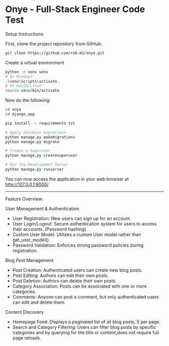 # Onye - Full-Stack Engineer Code Test

Setup Instructions:

First, clone the project repository from GitHub:

```bash
git clone https://github.com/rob-m1/onye.git
```

Create a virtual environment

```bash
python -m venv venv
# On Windows:
.\venv\Scripts\activate
# On macOS/Linux:
source venv/bin/activate
```

Now do the following:
```bash
cd onye
cd django_app

pip install -r requirements.txt

# Apply database migrations
python manage.py makemigrations
python manage.py migrate

# Create a Superuser
python manage.py createsuperuser

# Run the Development Server
python manage.py runserver
```
You can now access the application in your web browser at http://127.0.0.1:8000/

---

Feature Overview:

User Management & Authentication
* User Registration: New users can sign up for an account.
* User Login/Logout: Secure authentication system for users to access their accounts. (Password hashing)
* Custom User Model: Utilizes a custom User model rather than get_user_model().
* Password Validation: Enforces strong password policies during registration.

Blog Post Management
* Post Creation: Authenticated users can create new blog posts.
* Post Editing: Authors can edit their own posts.
* Post Deletion: Authors can delete their own posts.
* Category Association: Posts can be associated with one or more categories.
* Comments: Anyone can post a comment, but only authenticated users can edit and delete them.

Content Discovery
* Homepage Feed: Displays a paginated list of all blog posts, 5 per page.
* Search and Category Filtering: Users can filter blog posts by specific categories and by querying for the title or content,does not require full page reloads.
